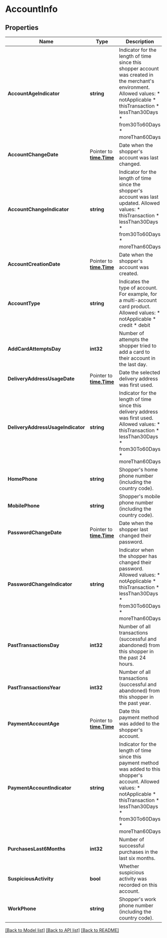 # AccountInfo

## Properties

Name | Type | Description | Notes
------------ | ------------- | ------------- | -------------
**AccountAgeIndicator** | **string** | Indicator for the length of time since this shopper account was created in the merchant&#39;s environment. Allowed values: * notApplicable * thisTransaction * lessThan30Days * from30To60Days * moreThan60Days | [optional] 
**AccountChangeDate** |  Pointer to [**time.Time**](time.Time.md) | Date when the shopper&#39;s account was last changed. | [optional] 
**AccountChangeIndicator** | **string** | Indicator for the length of time since the shopper&#39;s account was last updated. Allowed values: * thisTransaction * lessThan30Days * from30To60Days * moreThan60Days | [optional] 
**AccountCreationDate** |  Pointer to [**time.Time**](time.Time.md) | Date when the shopper&#39;s account was created. | [optional] 
**AccountType** | **string** | Indicates the type of account. For example, for a multi-account card product. Allowed values: * notApplicable * credit * debit | [optional] 
**AddCardAttemptsDay** | **int32** | Number of attempts the shopper tried to add a card to their account in the last day. | [optional] 
**DeliveryAddressUsageDate** |  Pointer to [**time.Time**](time.Time.md) | Date the selected delivery address was first used. | [optional] 
**DeliveryAddressUsageIndicator** | **string** | Indicator for the length of time since this delivery address was first used. Allowed values: * thisTransaction * lessThan30Days * from30To60Days * moreThan60Days | [optional] 
**HomePhone** | **string** | Shopper&#39;s home phone number (including the country code). | [optional] 
**MobilePhone** | **string** | Shopper&#39;s mobile phone number (including the country code). | [optional] 
**PasswordChangeDate** |  Pointer to [**time.Time**](time.Time.md) | Date when the shopper last changed their password. | [optional] 
**PasswordChangeIndicator** | **string** | Indicator when the shopper has changed their password. Allowed values: * notApplicable * thisTransaction * lessThan30Days * from30To60Days * moreThan60Days | [optional] 
**PastTransactionsDay** | **int32** | Number of all transactions (successful and abandoned) from this shopper in the past 24 hours. | [optional] 
**PastTransactionsYear** | **int32** | Number of all transactions (successful and abandoned) from this shopper in the past year. | [optional] 
**PaymentAccountAge** |  Pointer to [**time.Time**](time.Time.md) | Date this payment method was added to the shopper&#39;s account. | [optional] 
**PaymentAccountIndicator** | **string** | Indicator for the length of time since this payment method was added to this shopper&#39;s account. Allowed values: * notApplicable * thisTransaction * lessThan30Days * from30To60Days * moreThan60Days | [optional] 
**PurchasesLast6Months** | **int32** | Number of successful purchases in the last six months. | [optional] 
**SuspiciousActivity** | **bool** | Whether suspicious activity was recorded on this account. | [optional] 
**WorkPhone** | **string** | Shopper&#39;s work phone number (including the country code). | [optional] 

[[Back to Model list]](../README.md#documentation-for-models) [[Back to API list]](../README.md#documentation-for-api-endpoints) [[Back to README]](../README.md)


